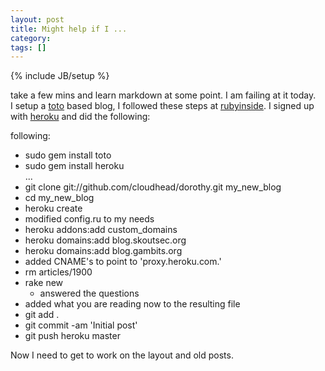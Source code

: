 ```yaml
---
layout: post
title: Might help if I ...
category: 
tags: []
---
```

{% include JB/setup %}

take a few mins and learn markdown at some point. 
I am failing at it today.   
I setup a [toto][1] based blog, I followed these steps at [rubyinside][2]. 
I signed up with [heroku][3] and did the following:   

following:  

* sudo gem install toto
* sudo gem install heroku  
... 
* git clone git://github.com/cloudhead/dorothy.git my_new_blog
* cd my_new_blog
* heroku create
* modified config.ru to my needs
* heroku addons:add custom_domains
* heroku domains:add blog.skoutsec.org
* heroku domains:add blog.gambits.org
* added CNAME's to point to 'proxy.heroku.com.'
* rm articles/1900
* rake new
    * answered the questions
* added what you are reading now to the resulting file
* git add .
* git commit \-am 'Initial post'
* git push heroku master  


Now I need to get to work on the layout and old posts.

[1]: http://cloudhead.io/toto "toto"
[2]: http://http://www.rubyinside.com/deploy-blog-with-toto-and-heroku-2962.html/        "rubyinside"
[3]: http://api.heroku.com/signup  "Heroku Signup"
